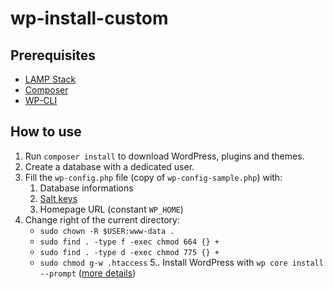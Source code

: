 # wp-install-custom

## Prerequisites

- [LAMP Stack](https://doc.ubuntu-fr.org/lamp)
- [Composer](https://getcomposer.org/)
- [WP-CLI](https://wp-cli.org/fr/)

## How to use

1. Run `composer install` to download WordPress, plugins and themes.
2. Create a database with a dedicated user.
3. Fill the `wp-config.php` file (copy of `wp-config-sample.php`) with:
    1. Database informations
    2. [Salt keys](https://api.wordpress.org/secret-key/1.1/salt/)
    3. Homepage URL (constant `WP_HOME`)
4. Change right of the current directory:
   - `sudo chown -R $USER:www-data .`
   - `sudo find . -type f -exec chmod 664 {} +`
   - `sudo find . -type d -exec chmod 775 {} +`
   - `sudo chmod g-w .htaccess`
5.. Install WordPress with `wp core install --prompt` ([more details](https://developer.wordpress.org/cli/commands/core/install/))
